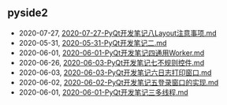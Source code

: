 ##  pyside2
* 2020-07-27, [2020-07-27-PyQt开发笔记八Layout注意事项.md](../posts/2020-07-27-PyQt开发笔记八Layout注意事项.md)
* 2020-05-31, [2020-05-31-PyQt开发笔记二.md](../posts/2020-05-31-PyQt开发笔记二.md)
* 2020-06-01, [2020-06-01-PyQt开发笔记四通用Worker.md](../posts/2020-06-01-PyQt开发笔记四通用Worker.md)
* 2020-06-26, [2020-06-03-PyQt开发笔记七不规则控件.md](../posts/2020-06-03-PyQt开发笔记七不规则控件.md)
* 2020-06-03, [2020-06-03-PyQt开发笔记六日志打印窗口.md](../posts/2020-06-03-PyQt开发笔记六日志打印窗口.md)
* 2020-06-02, [2020-06-02-PyQt开发笔记五登录窗口的实现.md](../posts/2020-06-02-PyQt开发笔记五登录窗口的实现.md)
* 2020-06-01, [2020-06-01-PyQt开发笔记三多线程.md](../posts/2020-06-01-PyQt开发笔记三多线程.md)